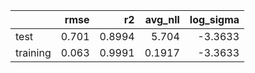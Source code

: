 |          |   rmse |     r2 |   avg_nll |   log_sigma |
|:---------|-------:|-------:|----------:|------------:|
| test     |  0.701 | 0.8994 |    5.704  |     -3.3633 |
| training |  0.063 | 0.9991 |    0.1917 |     -3.3633 |